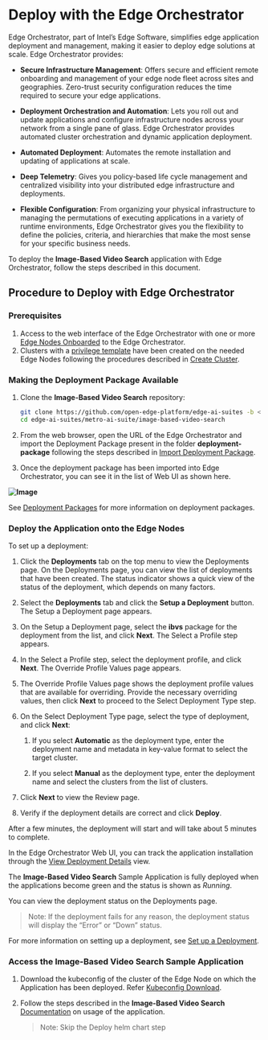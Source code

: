 # Deploy with the Edge Orchestrator

Edge Orchestrator, part of Intel’s Edge Software, simplifies edge application
deployment and management, making it easier to deploy edge solutions at scale.
Edge Orchestrator provides:

- **Secure Infrastructure Management**: Offers secure and efficient remote
  onboarding and management of your edge node fleet across sites and
  geographies. Zero-trust security configuration reduces the time required to
  secure your edge applications.

- **Deployment Orchestration and Automation**: Lets you roll out and update
  applications and configure infrastructure nodes across your network from a
  single pane of glass. Edge Orchestrator provides automated cluster
  orchestration and dynamic application deployment.

- **Automated Deployment**: Automates the remote installation and updating of
  applications at scale.

- **Deep Telemetry**: Gives you policy-based life cycle management and
  centralized visibility into your distributed edge infrastructure and
  deployments.

- **Flexible Configuration**: From organizing your physical infrastructure to
  managing the permutations of executing applications in a variety of runtime
  environments, Edge Orchestrator gives you the flexibility to define the
  policies, criteria, and hierarchies that make the most sense for your specific
  business needs.

To deploy the **Image-Based Video Search** application with Edge Orchestrator,
follow the steps described in this document.

## Procedure to Deploy with Edge Orchestrator

### Prerequisites

1. Access to the web interface of the Edge Orchestrator with one or more
   [Edge Nodes Onboarded](https://docs.openedgeplatform.intel.com/edge-manage-docs/main/user_guide/set_up_edge_infra/edge_node_onboard/index.html)
   to the Edge Orchestrator.
1. Clusters with a
   [privilege template](https://docs.openedgeplatform.intel.com/edge-manage-docs/main/user_guide/advanced_functionality/set_up_a_cluster_template.html)
   have been created on the needed Edge Nodes following the procedures described
   in
   [Create Cluster](https://docs.openedgeplatform.intel.com/edge-manage-docs/main/user_guide/set_up_edge_infra/clusters/create_clusters.html#create-cluster).

### Making the Deployment Package Available

1. Clone the **Image-Based Video Search** repository:

   ```bash
   git clone https://github.com/open-edge-platform/edge-ai-suites -b <version>
   cd edge-ai-suites/metro-ai-suite/image-based-video-search
   ```

1. From the web browser, open the URL of the Edge Orchestrator and import the
   Deployment Package present in the folder **deployment-package** following the
   steps described in
   [Import Deployment Package](https://docs.openedgeplatform.intel.com/edge-manage-docs/main/user_guide/package_software/import_deployment.html).

1. Once the deployment package has been imported into Edge Orchestrator, you can
   see it in the list of Web UI as shown here.

**![Image](./_images/deployment.png)**

See
[Deployment Packages](https://docs.openedgeplatform.intel.com/edge-manage-docs/main/user_guide/package_software/deploy_packages.html#view-deployment-packages)
for more information on deployment packages.

### Deploy the Application onto the Edge Nodes

To set up a deployment:

1. Click the **Deployments** tab on the top menu to view the Deployments page.
   On the Deployments page, you can view the list of deployments that have been
   created. The status indicator shows a quick view of the status of the
   deployment, which depends on many factors.

1. Select the **Deployments** tab and click the **Setup a Deployment** button.
   The Setup a Deployment page appears.

1. On the Setup a Deployment page, select the **ibvs** package for the
   deployment from the list, and click **Next**. The Select a Profile step
   appears.

1. In the Select a Profile step, select the deployment profile, and click
   **Next**. The Override Profile Values page appears.

1. The Override Profile Values page shows the deployment profile values that are
   available for overriding. Provide the necessary overriding values, then click
   **Next** to proceed to the Select Deployment Type step.

1. On the Select Deployment Type page, select the type of deployment, and click
   **Next**:

   1. If you select **Automatic** as the deployment type, enter the deployment
      name and metadata in key-value format to select the target cluster.

   1. If you select **Manual** as the deployment type, enter the deployment name
      and select the clusters from the list of clusters.

1. Click **Next** to view the Review page.

1. Verify if the deployment details are correct and click **Deploy**.

After a few minutes, the deployment will start and will take about 5 minutes to
complete.

In the Edge Orchestrator Web UI, you can track the application installation
through the
[View Deployment Details](https://docs.openedgeplatform.intel.com/edge-manage-docs/main/user_guide/package_software/deployment_details.html#view-deployment-details)
view.

The **Image-Based Video Search** Sample Application is fully deployed when the
applications become green and the status is shown as _Running_.

You can view the deployment status on the Deployments page.

> Note: If the deployment fails for any reason, the deployment status will
> display the “Error” or “Down” status.

For more information on setting up a deployment, see
[Set up a Deployment](https://docs.openedgeplatform.intel.com/edge-manage-docs/main/user_guide/package_software/setup_deploy.html#set-up-a-deployment).

### Access the **Image-Based Video Search** Sample Application

1. Download the kubeconfig of the cluster of the Edge Node on which the
   Application has been deployed. Refer
   [Kubeconfig Download](https://docs.openedgeplatform.intel.com/edge-manage-docs/main/user_guide/set_up_edge_infra/clusters/accessing_clusters.html#organize-cluster-access-with-a-kubeconfig-file).

1. Follow the steps described in the **Image-Based Video Search**
   [Documentation](how-to-deploy-helm.md) on usage of the application.

   > Note: Skip the Deploy helm chart step

